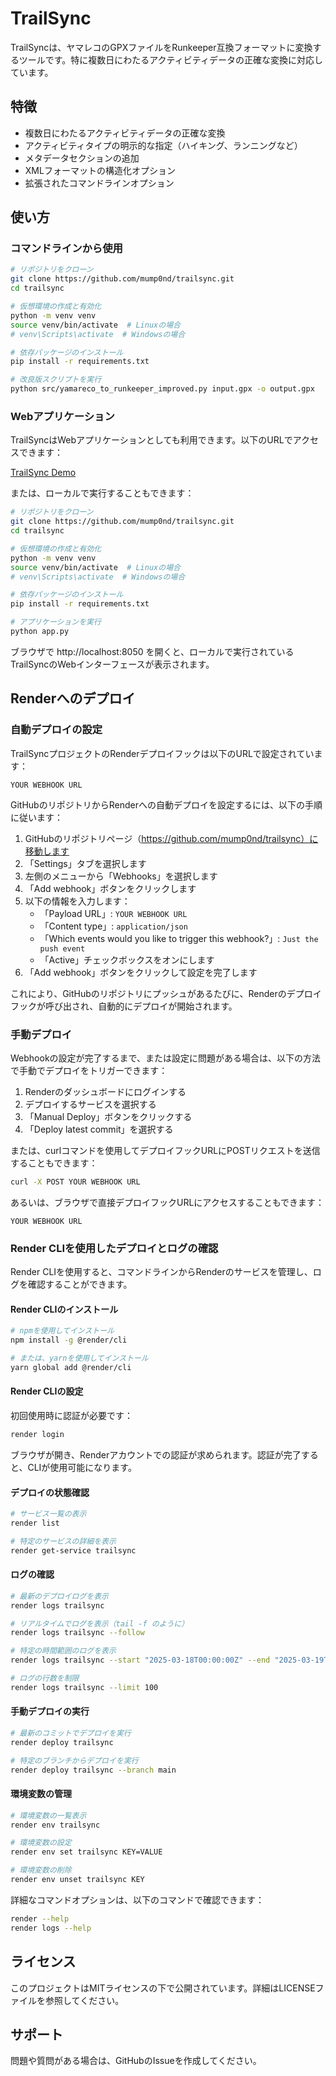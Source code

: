 # TrailSync

TrailSyncは、ヤマレコのGPXファイルをRunkeeper互換フォーマットに変換するツールです。特に複数日にわたるアクティビティデータの正確な変換に対応しています。

## 特徴

- 複数日にわたるアクティビティデータの正確な変換
- アクティビティタイプの明示的な指定（ハイキング、ランニングなど）
- メタデータセクションの追加
- XMLフォーマットの構造化オプション
- 拡張されたコマンドラインオプション

## 使い方

### コマンドラインから使用

```bash
# リポジトリをクローン
git clone https://github.com/mump0nd/trailsync.git
cd trailsync

# 仮想環境の作成と有効化
python -m venv venv
source venv/bin/activate  # Linuxの場合
# venv\Scripts\activate  # Windowsの場合

# 依存パッケージのインストール
pip install -r requirements.txt

# 改良版スクリプトを実行
python src/yamareco_to_runkeeper_improved.py input.gpx -o output.gpx
```

### Webアプリケーション

TrailSyncはWebアプリケーションとしても利用できます。以下のURLでアクセスできます：

[TrailSync Demo](https://trailsync-ziew.onrender.com)

または、ローカルで実行することもできます：

```bash
# リポジトリをクローン
git clone https://github.com/mump0nd/trailsync.git
cd trailsync

# 仮想環境の作成と有効化
python -m venv venv
source venv/bin/activate  # Linuxの場合
# venv\Scripts\activate  # Windowsの場合

# 依存パッケージのインストール
pip install -r requirements.txt

# アプリケーションを実行
python app.py
```

ブラウザで http://localhost:8050 を開くと、ローカルで実行されているTrailSyncのWebインターフェースが表示されます。

## Renderへのデプロイ

### 自動デプロイの設定

TrailSyncプロジェクトのRenderデプロイフックは以下のURLで設定されています：

```
YOUR WEBHOOK URL
```

GitHubのリポジトリからRenderへの自動デプロイを設定するには、以下の手順に従います：

1. GitHubのリポジトリページ（https://github.com/mump0nd/trailsync）に移動します
2. 「Settings」タブを選択します
3. 左側のメニューから「Webhooks」を選択します
4. 「Add webhook」ボタンをクリックします
5. 以下の情報を入力します：
   - 「Payload URL」: `YOUR WEBHOOK URL`
   - 「Content type」: `application/json`
   - 「Which events would you like to trigger this webhook?」: `Just the push event`
   - 「Active」チェックボックスをオンにします
6. 「Add webhook」ボタンをクリックして設定を完了します

これにより、GitHubのリポジトリにプッシュがあるたびに、Renderのデプロイフックが呼び出され、自動的にデプロイが開始されます。

### 手動デプロイ

Webhookの設定が完了するまで、または設定に問題がある場合は、以下の方法で手動でデプロイをトリガーできます：

1. Renderのダッシュボードにログインする
2. デプロイするサービスを選択する
3. 「Manual Deploy」ボタンをクリックする
4. 「Deploy latest commit」を選択する

または、curlコマンドを使用してデプロイフックURLにPOSTリクエストを送信することもできます：

```bash
curl -X POST YOUR WEBHOOK URL
```

あるいは、ブラウザで直接デプロイフックURLにアクセスすることもできます：

```
YOUR WEBHOOK URL
```

### Render CLIを使用したデプロイとログの確認

Render CLIを使用すると、コマンドラインからRenderのサービスを管理し、ログを確認することができます。

#### Render CLIのインストール

```bash
# npmを使用してインストール
npm install -g @render/cli

# または、yarnを使用してインストール
yarn global add @render/cli
```

#### Render CLIの設定

初回使用時に認証が必要です：

```bash
render login
```

ブラウザが開き、Renderアカウントでの認証が求められます。認証が完了すると、CLIが使用可能になります。

#### デプロイの状態確認

```bash
# サービス一覧の表示
render list

# 特定のサービスの詳細を表示
render get-service trailsync
```

#### ログの確認

```bash
# 最新のデプロイログを表示
render logs trailsync

# リアルタイムでログを表示（tail -f のように）
render logs trailsync --follow

# 特定の時間範囲のログを表示
render logs trailsync --start "2025-03-18T00:00:00Z" --end "2025-03-19T00:00:00Z"

# ログの行数を制限
render logs trailsync --limit 100
```

#### 手動デプロイの実行

```bash
# 最新のコミットでデプロイを実行
render deploy trailsync

# 特定のブランチからデプロイを実行
render deploy trailsync --branch main
```

#### 環境変数の管理

```bash
# 環境変数の一覧表示
render env trailsync

# 環境変数の設定
render env set trailsync KEY=VALUE

# 環境変数の削除
render env unset trailsync KEY
```

詳細なコマンドオプションは、以下のコマンドで確認できます：

```bash
render --help
render logs --help
```

## ライセンス

このプロジェクトはMITライセンスの下で公開されています。詳細はLICENSEファイルを参照してください。

## サポート

問題や質問がある場合は、GitHubのIssueを作成してください。